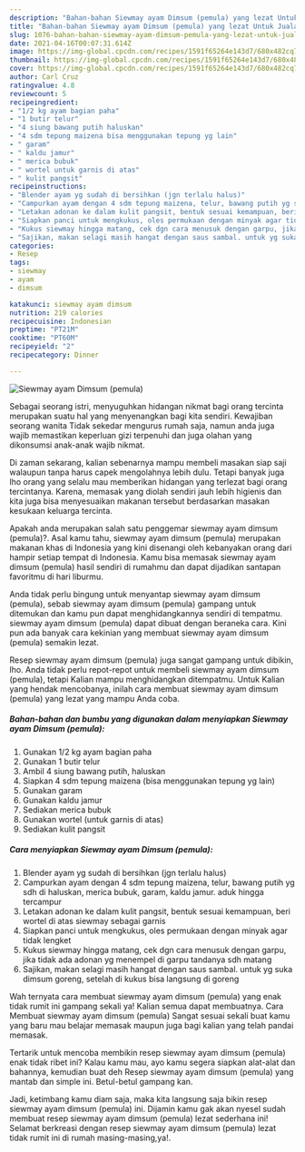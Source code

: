 ```yaml
---
description: "Bahan-bahan Siewmay ayam Dimsum (pemula) yang lezat Untuk Jualan"
title: "Bahan-bahan Siewmay ayam Dimsum (pemula) yang lezat Untuk Jualan"
slug: 1076-bahan-bahan-siewmay-ayam-dimsum-pemula-yang-lezat-untuk-jualan
date: 2021-04-16T00:07:31.614Z
image: https://img-global.cpcdn.com/recipes/1591f65264e143d7/680x482cq70/siewmay-ayam-dimsum-pemula-foto-resep-utama.jpg
thumbnail: https://img-global.cpcdn.com/recipes/1591f65264e143d7/680x482cq70/siewmay-ayam-dimsum-pemula-foto-resep-utama.jpg
cover: https://img-global.cpcdn.com/recipes/1591f65264e143d7/680x482cq70/siewmay-ayam-dimsum-pemula-foto-resep-utama.jpg
author: Carl Cruz
ratingvalue: 4.8
reviewcount: 5
recipeingredient:
- "1/2 kg ayam bagian paha"
- "1 butir telur"
- "4 siung bawang putih haluskan"
- "4 sdm tepung maizena bisa menggunakan tepung yg lain"
- " garam"
- " kaldu jamur"
- " merica bubuk"
- " wortel untuk garnis di atas"
- " kulit pangsit"
recipeinstructions:
- "Blender ayam yg sudah di bersihkan (jgn terlalu halus)"
- "Campurkan ayam dengan 4 sdm tepung maizena, telur, bawang putih yg sdh di haluskan, merica bubuk, garam, kaldu jamur. aduk hingga tercampur"
- "Letakan adonan ke dalam kulit pangsit, bentuk sesuai kemampuan, beri wortel di atas siewmay sebagai garnis"
- "Siapkan panci untuk mengkukus, oles permukaan dengan minyak agar tidak lengket"
- "Kukus siewmay hingga matang, cek dgn cara menusuk dengan garpu, jika tidak ada adonan yg menempel di garpu tandanya sdh matang"
- "Sajikan, makan selagi masih hangat dengan saus sambal. untuk yg suka dimsum goreng, setelah di kukus bisa langsung di goreng"
categories:
- Resep
tags:
- siewmay
- ayam
- dimsum

katakunci: siewmay ayam dimsum 
nutrition: 219 calories
recipecuisine: Indonesian
preptime: "PT21M"
cooktime: "PT60M"
recipeyield: "2"
recipecategory: Dinner

---
```



![Siewmay ayam Dimsum (pemula)](https://img-global.cpcdn.com/recipes/1591f65264e143d7/680x482cq70/siewmay-ayam-dimsum-pemula-foto-resep-utama.jpg)

Sebagai seorang istri, menyuguhkan hidangan nikmat bagi orang tercinta merupakan suatu hal yang menyenangkan bagi kita sendiri. Kewajiban seorang  wanita Tidak sekedar mengurus rumah saja, namun anda juga wajib memastikan keperluan gizi terpenuhi dan juga olahan yang dikonsumsi anak-anak wajib nikmat.

Di zaman  sekarang, kalian sebenarnya mampu membeli masakan siap saji walaupun tanpa harus capek mengolahnya lebih dulu. Tetapi banyak juga lho orang yang selalu mau memberikan hidangan yang terlezat bagi orang tercintanya. Karena, memasak yang diolah sendiri jauh lebih higienis dan kita juga bisa menyesuaikan makanan tersebut berdasarkan masakan kesukaan keluarga tercinta. 



Apakah anda merupakan salah satu penggemar siewmay ayam dimsum (pemula)?. Asal kamu tahu, siewmay ayam dimsum (pemula) merupakan makanan khas di Indonesia yang kini disenangi oleh kebanyakan orang dari hampir setiap tempat di Indonesia. Kamu bisa memasak siewmay ayam dimsum (pemula) hasil sendiri di rumahmu dan dapat dijadikan santapan favoritmu di hari liburmu.

Anda tidak perlu bingung untuk menyantap siewmay ayam dimsum (pemula), sebab siewmay ayam dimsum (pemula) gampang untuk ditemukan dan kamu pun dapat menghidangkannya sendiri di tempatmu. siewmay ayam dimsum (pemula) dapat dibuat dengan beraneka cara. Kini pun ada banyak cara kekinian yang membuat siewmay ayam dimsum (pemula) semakin lezat.

Resep siewmay ayam dimsum (pemula) juga sangat gampang untuk dibikin, lho. Anda tidak perlu repot-repot untuk membeli siewmay ayam dimsum (pemula), tetapi Kalian mampu menghidangkan ditempatmu. Untuk Kalian yang hendak mencobanya, inilah cara membuat siewmay ayam dimsum (pemula) yang lezat yang mampu Anda coba.

<!--inarticleads1-->

##### Bahan-bahan dan bumbu yang digunakan dalam menyiapkan Siewmay ayam Dimsum (pemula):

1. Gunakan 1/2 kg ayam bagian paha
1. Gunakan 1 butir telur
1. Ambil 4 siung bawang putih, haluskan
1. Siapkan 4 sdm tepung maizena (bisa menggunakan tepung yg lain)
1. Gunakan  garam
1. Gunakan  kaldu jamur
1. Sediakan  merica bubuk
1. Gunakan  wortel (untuk garnis di atas)
1. Sediakan  kulit pangsit




<!--inarticleads2-->

##### Cara menyiapkan Siewmay ayam Dimsum (pemula):

1. Blender ayam yg sudah di bersihkan (jgn terlalu halus)
1. Campurkan ayam dengan 4 sdm tepung maizena, telur, bawang putih yg sdh di haluskan, merica bubuk, garam, kaldu jamur. aduk hingga tercampur
1. Letakan adonan ke dalam kulit pangsit, bentuk sesuai kemampuan, beri wortel di atas siewmay sebagai garnis
1. Siapkan panci untuk mengkukus, oles permukaan dengan minyak agar tidak lengket
1. Kukus siewmay hingga matang, cek dgn cara menusuk dengan garpu, jika tidak ada adonan yg menempel di garpu tandanya sdh matang
1. Sajikan, makan selagi masih hangat dengan saus sambal. untuk yg suka dimsum goreng, setelah di kukus bisa langsung di goreng




Wah ternyata cara membuat siewmay ayam dimsum (pemula) yang enak tidak rumit ini gampang sekali ya! Kalian semua dapat membuatnya. Cara Membuat siewmay ayam dimsum (pemula) Sangat sesuai sekali buat kamu yang baru mau belajar memasak maupun juga bagi kalian yang telah pandai memasak.

Tertarik untuk mencoba membikin resep siewmay ayam dimsum (pemula) enak tidak ribet ini? Kalau kamu mau, ayo kamu segera siapkan alat-alat dan bahannya, kemudian buat deh Resep siewmay ayam dimsum (pemula) yang mantab dan simple ini. Betul-betul gampang kan. 

Jadi, ketimbang kamu diam saja, maka kita langsung saja bikin resep siewmay ayam dimsum (pemula) ini. Dijamin kamu gak akan nyesel sudah membuat resep siewmay ayam dimsum (pemula) lezat sederhana ini! Selamat berkreasi dengan resep siewmay ayam dimsum (pemula) lezat tidak rumit ini di rumah masing-masing,ya!.

